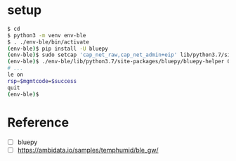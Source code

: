 # setup

```bash
$ cd
$ python3 -m venv env-ble
$ . ./env-ble/bin/activate
(env-ble)$ pip install -U bluepy
(env-ble)$ sudo setcap 'cap_net_raw,cap_net_admin+eip' lib/python3.7/site-packages/bluepy/bluepy-helper
(env-ble)$ ./env-ble/lib/python3.7/site-packages/bluepy/bluepy-helper 0
# ...
le on
rsp=$mgmtcode=$success
quit
(env-ble)$
```

# Reference

  * [ ] bluepy
  * [ ] https://ambidata.io/samples/temphumid/ble_gw/
